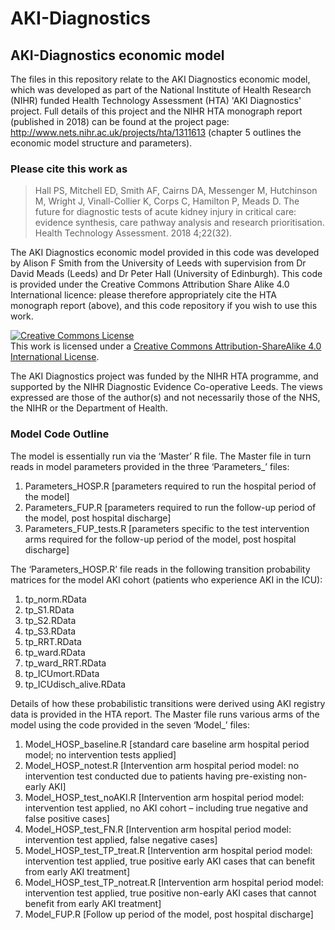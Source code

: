 # AKI-Diagnostics

## AKI-Diagnostics economic model

The files in this repository relate to the AKI Diagnostics economic model, which was developed as part of the National Institute of Health Research (NIHR) funded Health Technology Assessment (HTA) 'AKI Diagnostics' project. Full details of this project and the NIHR HTA monograph report (published in 2018) can be found at the project page: http://www.nets.nihr.ac.uk/projects/hta/1311613 (chapter 5 outlines the economic model structure and parameters). 

### Please cite this work as

> Hall PS, Mitchell ED, Smith AF, Cairns DA, Messenger M, Hutchinson M, Wright J, Vinall-Collier K, Corps C, Hamilton P, Meads D. The future for diagnostic tests of acute kidney injury in critical care: evidence synthesis, care pathway analysis and research prioritisation. Health Technology Assessment. 2018 4;22(32).

The AKI Diagnostics economic model provided in this code was developed by Alison F Smith from the University of Leeds with supervision from Dr David Meads (Leeds) and Dr Peter Hall (University of Edinburgh). This code is provided under the Creative Commons Attribution Share Alike 4.0 International licence: please therefore appropriately cite the HTA monograph report (above), and this code repository if you wish to use this work. 

<a rel="license" href="http://creativecommons.org/licenses/by-sa/4.0/"><img alt="Creative Commons License" style="border-width:0" src="https://i.creativecommons.org/l/by-sa/4.0/88x31.png" /></a><br />This work is licensed under a <a rel="license" href="http://creativecommons.org/licenses/by-sa/4.0/">Creative Commons Attribution-ShareAlike 4.0 International License</a>.

The AKI Diagnostics project was funded by the NIHR HTA programme, and supported by the NIHR Diagnostic Evidence Co-operative Leeds. The views expressed are those of the author(s) and not necessarily those of the NHS, the NIHR or the Department of Health.

### Model Code Outline

The model is essentially run via the ‘Master’ R file. The Master file in turn reads in model parameters provided in the three ‘Parameters_’ files: 

1.	Parameters_HOSP.R  [parameters required to run the hospital period of the model]
2.	Parameters_FUP.R  [parameters required to run the follow-up period of the model, post hospital discharge]
3.	Parameters_FUP_tests.R  [parameters specific to the test intervention arms required for the follow-up period of the model, post hospital discharge]

The ‘Parameters_HOSP.R’ file reads in the following transition probability matrices for the model AKI cohort (patients who experience AKI in the ICU): 

1.	tp_norm.RData  
2.	tp_S1.RData
3.	tp_S2.RData
4.	tp_S3.RData
5.	tp_RRT.RData
6.	tp_ward.RData
7.	tp_ward_RRT.RData
8.	tp_ICUmort.RData
9.	tp_ICUdisch_alive.RData

Details of how these probabilistic transitions were derived using AKI registry data is provided in the HTA report. 
The Master file runs various arms of the model using the code provided in the seven ‘Model_’ files:

1.	Model_HOSP_baseline.R  [standard care baseline arm hospital period model; no intervention tests applied]
2.	Model_HOSP_notest.R  [Intervention arm hospital period model: no intervention test conducted due to patients having pre-existing non-early AKI] 
3.	Model_HOSP_test_noAKI.R  [Intervention arm hospital period model: intervention test applied, no AKI cohort – including true negative and false positive cases]
4.	Model_HOSP_test_FN.R  [Intervention arm hospital period model: intervention test applied, false negative cases]
5.	Model_HOSP_test_TP_treat.R  [Intervention arm hospital period model: intervention test applied, true positive early AKI cases that can benefit from early AKI treatment]
6.	Model_HOSP_test_TP_notreat.R  [Intervention arm hospital period model: intervention test applied, true positive non-early AKI cases that cannot benefit from early AKI treatment]
7.	Model_FUP.R  [Follow up period of the model, post hospital discharge]

